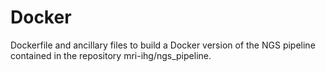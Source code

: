 # Docker

Dockerfile and ancillary files to build a Docker version of the NGS pipeline contained in the repository mri-ihg/ngs_pipeline.
